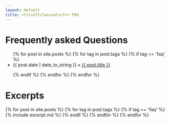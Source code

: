 ```yaml
---
layout: default
title: <tt>softclassval</tt> FAQ
---
```

# Frequently asked Questions

<ul>
{% for post in site.posts %}
{% for tag in post.tags %}
{% if tag == 'faq' %}

<li><span>{{ post.date | date_to_string }}</span> &raquo; 
    <a href="{{ post.url }}">{{ post.title }}</a>
    </li>

{% endif %}
{% endfor %}
{% endfor %}
</ul>

# Excerpts
{% for post in site.posts %}
{% for tag in post.tags %}
{% if tag == 'faq' %}
{% include excerpt.md %}
{% endif %}
{% endfor %}
{% endfor %}
